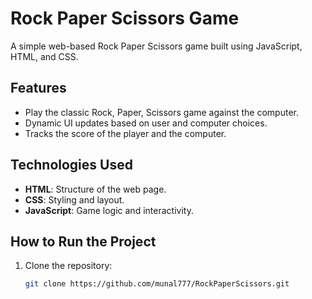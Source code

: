 # Rock Paper Scissors Game

A simple web-based Rock Paper Scissors game built using JavaScript, HTML, and CSS.

## Features
- Play the classic Rock, Paper, Scissors game against the computer.
- Dynamic UI updates based on user and computer choices.
- Tracks the score of the player and the computer.

## Technologies Used
- **HTML**: Structure of the web page.
- **CSS**: Styling and layout.
- **JavaScript**: Game logic and interactivity.

## How to Run the Project
1. Clone the repository:
   ```bash
   git clone https://github.com/munal777/RockPaperScissors.git
